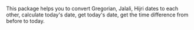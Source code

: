 This package helps you to convert Gregorian, Jalali, Hijri dates to each other, calculate today's date, get today's date, get the time difference from before to today.